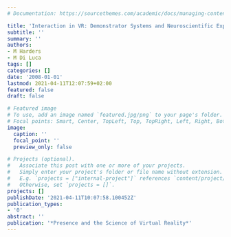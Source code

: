 ```yaml
---
# Documentation: https://sourcethemes.com/academic/docs/managing-content/

title: 'Interaction in VR: Demonstrator Systems and Neuroscientific Experiments'
subtitle: ''
summary: ''
authors:
- M Harders
- M Di Luca
tags: []
categories: []
date: '2008-01-01'
lastmod: 2021-04-11T12:07:59+02:00
featured: false
draft: false

# Featured image
# To use, add an image named `featured.jpg/png` to your page's folder.
# Focal points: Smart, Center, TopLeft, Top, TopRight, Left, Right, BottomLeft, Bottom, BottomRight.
image:
  caption: ''
  focal_point: ''
  preview_only: false

# Projects (optional).
#   Associate this post with one or more of your projects.
#   Simply enter your project's folder or file name without extension.
#   E.g. `projects = ["internal-project"]` references `content/project/deep-learning/index.md`.
#   Otherwise, set `projects = []`.
projects: []
publishDate: '2021-04-11T10:07:58.100452Z'
publication_types:
- '0'
abstract: ''
publication: '*Presence and the Science of Virtual Reality*'
---
```

